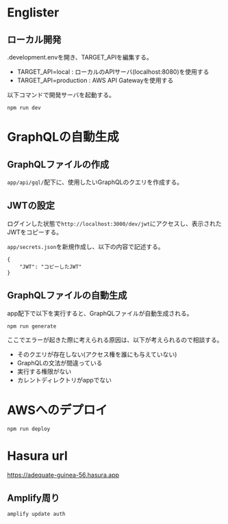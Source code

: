 # Englister

## ローカル開発
.development.envを開き、TARGET_APIを編集する。
* TARGET_API=local : ローカルのAPIサーバ(localhost:8080)を使用する
* TARGET_API=production : AWS API Gatewayを使用する

以下コマンドで開発サーバを起動する。

```
npm run dev
```

# GraphQLの自動生成

## GraphQLファイルの作成
`app/api/gql/`配下に、使用したいGraphQLのクエリを作成する。

## JWTの設定
ログインした状態で`http://localhost:3000/dev/jwt`にアクセスし、表示されたJWTをコピーする。

`app/secrets.json`を新規作成し、以下の内容で記述する。

```
{
    "JWT": "コピーしたJWT"
}
```

## GraphQLファイルの自動生成
app配下で以下を実行すると、GraphQLファイルが自動生成される。

```
npm run generate
```

ここでエラーが起きた際に考えられる原因は、以下が考えられるので相談する。
* そのクエリが存在しない(アクセス権を誰にも与えていない)
* GraphQLの文法が間違っている
* 実行する権限がない
* カレントディレクトリがappでない

# AWSへのデプロイ
```
npm run deploy
```

# Hasura url
https://adequate-guinea-56.hasura.app

## Amplify周り
```
amplify update auth
```